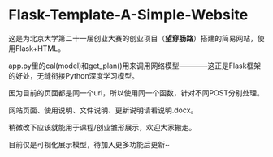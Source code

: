 # Flask-Template-A-Simple-Website
这是为北京大学第二十一届创业大赛的创业项目（**望穿肠路**）搭建的简易网站，使用Flask+HTML。

app.py里的cal(model)和get_plan()用来调用网络模型————这正是Flask框架的好处，无缝衔接Python深度学习模型。

因为目前的页面都是同一个url，所以使用同一个函数，针对不同POST分别处理。

网站页面、使用说明、文件说明、更新说明请看说明.docx。

稍微改下应该就能用于课程/创业雏形展示，欢迎大家搬走。

目前仅是可视化展示模型，待加入更多功能后更新~
